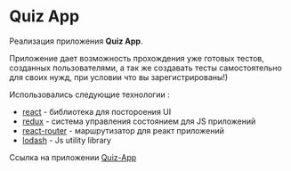 # **Quiz App**

Реализация приложения **Quiz App**.

Приложение дает возможность прохождения уже готовых тестов, созданных пользователями,
 а так же создавать тесты самостоятельно для своих нужд, при условии что вы 
  зарегистрированы!)
 
 Использовались следующие технологии :
 
   * [react](https://reactjs.org/) - библиотека для постороения UI
   * [redux](https://redux.js.org/) - система управления состоянием для JS приложений
   * [react-router](https://reacttraining.com/react-router/) - маршрутизатор для реакт приложений
   * [lodash](https://lodash.com/) - Js utility library 
      
   Ссылка на приложении [Quiz-App](https://react-quiz-76286.firebaseapp.com/)
    
 
 

  